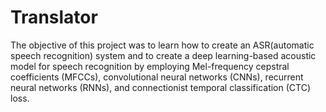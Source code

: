 # Translator
The objective of this project was to learn how to create an ASR(automatic speech recognition) system and to create a deep learning-based acoustic model for speech recognition by employing Mel-frequency cepstral coefficients (MFCCs), convolutional neural networks (CNNs), recurrent neural networks (RNNs), and connectionist temporal classification (CTC) loss. 
